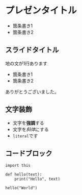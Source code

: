 # プレゼンタイトル

- 箇条書き1
- 箇条書き2

## スライドタイトル

地の文が1行あります

- 箇条書き1
- 箇条書き2

ありがとうございました。

## 文字装飾

- 文字を**強調**する
- 文字を*斜体*にする
- `literal`です

## コードブロック

```
import this

def hello(text):
    print("Hello", text)

hello("World")
```
